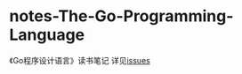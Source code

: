 # notes-The-Go-Programming-Language
《Go程序设计语言》读书笔记
详见[issues](https://github.com/dengchengchao/notes-The-Go-Programming-Language/issues)
